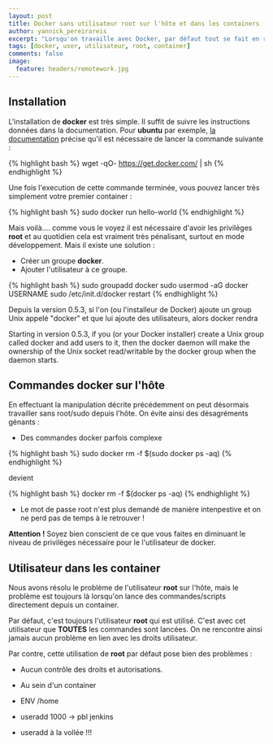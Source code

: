 ```yaml
---
layout: post
title: Docker sans utilisateur root sur l'hôte et dans les containers
author: yannick_pereirareis
excerpt: "Lorsqu'on travaille avec Docker, par défaut tout se fait en root : installation, lancement de commandes depuis l'hôte et lancement de commandes dans les containers. Mais ce comportement peut être modifié grâce à quelques configurations et lignes de commandes."
tags: [docker, user, utilisateur, root, container]
comments: false
image:
  feature: headers/remotework.jpg
---
```


## Installation

L'installation de **docker** est très simple. Il suffit de suivre les instructions données dans la documentation.
Pour **ubuntu** par exemple, [la documentation](https://docs.docker.com/installation/ubuntulinux/) précise qu'il est
nécessaire de lancer la commande suivante :

{% highlight bash %}
wget -qO- https://get.docker.com/ | sh
{% endhighlight %}

Une fois l'execution de cette commande terminée, vous pouvez lancer très simplement votre premier container :

{% highlight bash %}
sudo docker run hello-world
{% endhighlight %}

Mais voilà.... comme vous le voyez il est nécessaire d'avoir les privilèges **root** et au quotidien
cela est vraiment très pénalisant, surtout en mode développement. Mais il existe une solution : 

* Créer un groupe **docker**.
* Ajouter l'utilisateur à ce groupe.

{% highlight bash %}
sudo groupadd docker
sudo usermod -aG docker USERNAME
sudo /etc/init.d/docker restart
{% endhighlight %}

Depuis la version 0.5.3, si l'on (ou l'installeur de Docker) ajoute un group Unix appelé "docker" et que lui ajoute des utilisateurs,
alors docker rendra

Starting in version 0.5.3, if you (or your Docker installer) create a Unix group called docker and add users to it,
then the docker daemon will make the ownership of the Unix socket read/writable by the docker group when the daemon starts.

## Commandes docker sur l'hôte

En effectuant la manipulation décrite précédemment on peut désormais travailler sans root/sudo depuis l'hôte.
On évite ainsi des désagréments génants :

* Des commandes docker parfois complexe

{% highlight bash %}
sudo docker rm -f $(sudo docker ps -aq)
{% endhighlight %}

devient
 
{% highlight bash %}
docker rm -f $(docker ps -aq)
{% endhighlight %}

* Le mot de passe root n'est plus demandé de manière intenpestive et on ne perd pas de temps à le retrouver !

**Attention !** Soyez bien conscient de ce que vous faites en diminuant
le niveau de privilèges nécessaire pour le l'utilisateur de docker.

## Utilisateur dans les container

Nous avons résolu le problème de l'utilisateur **root** sur l'hôte, mais le problème est toujours là
lorsqu'on lance des commandes/scripts directement depuis un container.

Par défaut, c'est toujours l'utilisateur **root** qui est utilisé.
C'est avec cet utilisateur que **TOUTES** les commandes sont lancées.
On ne rencontre ainsi jamais aucun problème en lien avec les droits utilisateur.

Par contre, cette utilisation de **root** par défaut pose bien des problèmes :

* Aucun contrôle des droits et autorisations.
* Au sein d'un container





* ENV /home
* useradd 1000 -> pbl jenkins
* useradd à la vollée !!! 